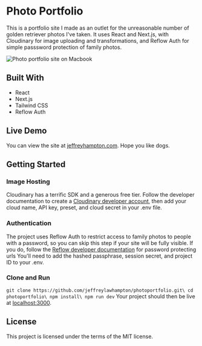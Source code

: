 # Photo Portfolio
This is a portfolio site I made as an outlet for the unreasonable number of golden retriever photos I've taken. It uses React and Next.js, with Cloudinary for image uploading and transformations, and Reflow Auth for simple passsword protection of family photos.

![Photo portfolio site on Macbook](https://res.cloudinary.com/dgswa3kpt/image/upload/v1728758520/vzructatvhk52p4buetd.png)

## Built With
- React
- Next.js
- Tailwind CSS
- Reflow Auth

## Live Demo
You can view the site at [jeffreyhampton.com](https://jeffreyhampton.com/). Hope you like dogs.

## Getting Started
### Image Hosting
Cloudinary has a terrific SDK and a generous free tier. Follow the developer documentation to create a [Cloudinary developer account](https://cloudinary.com/documentation/how_to_integrate_cloudinary), then add your cloud name, API key, preset, and cloud secret in your .env file.

### Authentication
The project uses Reflow Auth to restrict access to family photos to people with a password, so you can skip this step if your site will be fully visible. If you do, follow the [Reflow developer documentation](https://reflowhq.com/learn/how-to-password-protect-a-nextjs-web-app/) for password protecting urls You'll need to add the hashed passphrase, session secret, and project ID to your .env.

### Clone and Run
`git clone https://github.com/jeffreylawhampton/photoportfolio.git\
cd photoportfolio\
npm install\
npm run dev`
Your project should then be live at [localhost:3000](https://localhost:3000/).

## License
This project is licensed under the terms of the MIT license. 
